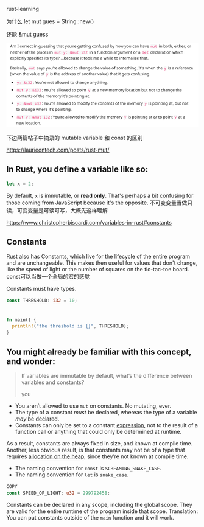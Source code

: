 rust-learning

为什么 let mut gues = String::new()

还能 &mut guess

![](muty.png)





下边两篇帖子中摘录的 mutable variable 和 const 的区别

https://laurieontech.com/posts/rust-mut/

## In Rust, you define a variable like so:

```rust
let x = 2;
```

By default, `x` is immutable, or **read only**. That's perhaps a bit confusing for those coming from JavaScript because it's the opposite. 不可变变量当做只读，可变变量是可读可写，大概先这样理解

https://www.christopherbiscardi.com/variables-in-rust#constants

## Constants

Rust also has Constants, which live for the lifecycle of the entire program and are unchangeable. This makes then useful for values that don't change, like the speed of light or the number of squares on the tic-tac-toe board. const可以当做一个全局的宏的感觉

Constants must have types.

```rust
const THRESHOLD: i32 = 10;


fn main() {
  println!("the threshold is {}", THRESHOLD);
}
```





## You might already be familiar with this concept, and wonder:

> If variables are immutable by default, what’s the difference between variables and constants?
>
> you

- You aren’t allowed to use `mut` on constants. No mutating, ever.
- The type of a constant *must* be declared, whereas the type of a variable *may* be declared.
- Constants can only be set to a constant [expression](https://nickymeuleman.netlify.app/garden/rust-expression-statement), not to the result of a function call or anything that could only be determined at runtime.

As a result, constants are always fixed in size, and known at compile time.
Another, less obvious result, is that constants may not be of a type that requires [allocation on the heap](https://nickymeuleman.netlify.app/garden/rust-stack-heap), since they’re not known at compile time.

- The naming convention for `const` is `SCREAMING_SNAKE_CASE`.
- The naming convention for `let` is `snake_case`.

```rust
COPY
const SPEED_OF_LIGHT: u32 = 299792458;
```

Constants can be declared in any scope, including the global scope.
They are valid for the entire runtime of the program inside that scope.
Translation: You can put constants outside of the `main` function and it will work.

